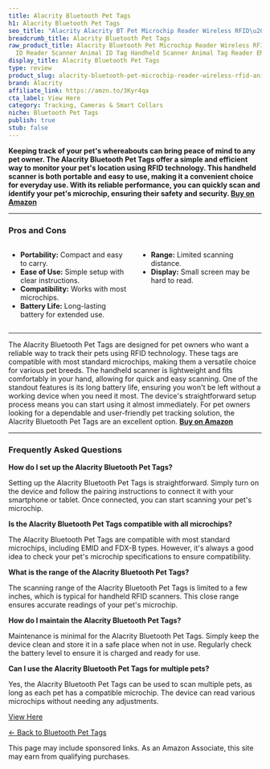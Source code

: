 ```yaml
---
title: Alacrity Bluetooth Pet Tags
h1: Alacrity Bluetooth Pet Tags
seo_title: "Alacrity Alacrity BT Pet Microchip Reader Wireless RFID\u2026"
breadcrumb_title: Alacrity Bluetooth Pet Tags
raw_product_title: Alacrity Bluetooth Pet Microchip Reader Wireless RFID Animal Chip
  ID Reader Scanner Animal ID Tag Handheld Scanner Animal Tag Reader EMID FDX-B
display_title: Alacrity Bluetooth Pet Tags
type: review
product_slug: alacrity-bluetooth-pet-microchip-reader-wireless-rfid-animal-chip-id-re-3e1f06d7
brand: Alacrity
affiliate_link: https://amzn.to/3Kyr4qa
cta_label: View Here
category: Tracking, Cameras & Smart Collars
niche: Bluetooth Pet Tags
publish: true
stub: false
---
```


<div id="intro" class="full-width">
  <p><strong>Keeping track of your pet's whereabouts can bring peace of mind to any pet owner. The Alacrity Bluetooth Pet Tags offer a simple and efficient way to monitor your pet's location using RFID technology. This handheld scanner is both portable and easy to use, making it a convenient choice for everyday use. With its reliable performance, you can quickly scan and identify your pet's microchip, ensuring their safety and security. <a href="https://amzn.to/3Kyr4qa" rel="nofollow sponsored noopener" target="_blank"><strong>Buy on Amazon</strong></a></strong></p>
</div>

<hr />
<h3 id="pros-cons">Pros and Cons</h3>
<div class="pc-grid" style="display:grid;grid-template-columns:1fr 1fr;gap:16px;">
  <ul>
    <li><strong>Portability:</strong> Compact and easy to carry.</li>
    <li><strong>Ease of Use:</strong> Simple setup with clear instructions.</li>
    <li><strong>Compatibility:</strong> Works with most microchips.</li>
    <li><strong>Battery Life:</strong> Long-lasting battery for extended use.</li>
  </ul>
  <ul>
    <li><strong>Range:</strong> Limited scanning distance.</li>
    <li><strong>Display:</strong> Small screen may be hard to read.</li>
  </ul>
</div>
<hr />

<div class="full-width">
  <p>The Alacrity Bluetooth Pet Tags are designed for pet owners who want a reliable way to track their pets using RFID technology. These tags are compatible with most standard microchips, making them a versatile choice for various pet breeds. The handheld scanner is lightweight and fits comfortably in your hand, allowing for quick and easy scanning. One of the standout features is its long battery life, ensuring you won't be left without a working device when you need it most. The device's straightforward setup process means you can start using it almost immediately. For pet owners looking for a dependable and user-friendly pet tracking solution, the Alacrity Bluetooth Pet Tags are an excellent option. <a href="https://amzn.to/3Kyr4qa" rel="nofollow sponsored noopener" target="_blank"><strong>Buy on Amazon</strong></a></p>
</div>

<hr />
<h3 id="faqs">Frequently Asked Questions</h3>

<p><strong>How do I set up the Alacrity Bluetooth Pet Tags?</strong></p>
<p>Setting up the Alacrity Bluetooth Pet Tags is straightforward. Simply turn on the device and follow the pairing instructions to connect it with your smartphone or tablet. Once connected, you can start scanning your pet's microchip.</p>

<p><strong>Is the Alacrity Bluetooth Pet Tags compatible with all microchips?</strong></p>
<p>The Alacrity Bluetooth Pet Tags are compatible with most standard microchips, including EMID and FDX-B types. However, it's always a good idea to check your pet's microchip specifications to ensure compatibility.</p>

<p><strong>What is the range of the Alacrity Bluetooth Pet Tags?</strong></p>
<p>The scanning range of the Alacrity Bluetooth Pet Tags is limited to a few inches, which is typical for handheld RFID scanners. This close range ensures accurate readings of your pet's microchip.</p>

<p><strong>How do I maintain the Alacrity Bluetooth Pet Tags?</strong></p>
<p>Maintenance is minimal for the Alacrity Bluetooth Pet Tags. Simply keep the device clean and store it in a safe place when not in use. Regularly check the battery level to ensure it is charged and ready for use.</p>

<p><strong>Can I use the Alacrity Bluetooth Pet Tags for multiple pets?</strong></p>
<p>Yes, the Alacrity Bluetooth Pet Tags can be used to scan multiple pets, as long as each pet has a compatible microchip. The device can read various microchips without needing any adjustments.</p>
<p><a class="btn" href="https://amzn.to/3Kyr4qa" target="_blank" rel="nofollow sponsored noopener">View Here</a></p>
<p><a href="/roundups/tracking-cameras-smart-collars/bluetooth-pet-tags/">← Back to Bluetooth Pet Tags</a></p>
<aside class="disclosure">This page may include sponsored links. As an Amazon Associate, this site may earn from qualifying purchases.</aside>
